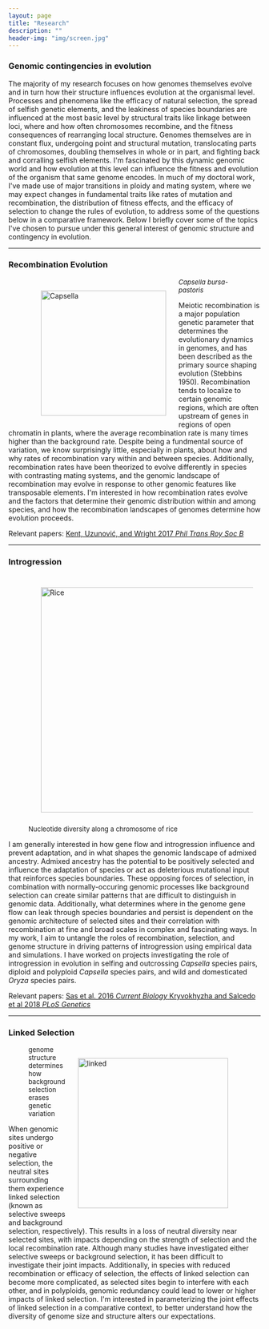 ```yaml
---
layout: page
title: "Research"
description: ""
header-img: "img/screen.jpg"
---
```


### Genomic contingencies in evolution
The majority of my research focuses on how genomes themselves evolve and in turn how their structure influences evolution at the organismal level.
Processes and phenomena like the efficacy of natural selection, the spread of selfish genetic elements, and the leakiness of species boundaries are influenced at the most basic level by structural traits like linkage between loci, where and how often chromosomes recombine, and the fitness consequences of rearranging local structure.
Genomes themselves are in constant flux, undergoing point and structural mutation, translocating parts of chromosomes, doubling themselves in whole or in part, and fighting back and corralling selfish elements.
I'm fascinated by this dynamic genomic world and how evolution at this level can influence the fitness and evolution of the organism that same genome encodes.
In much of my doctoral work, I've made use of major transitions in ploidy and mating system, where we may expect changes in fundamental traits like rates of mutation and recombination, the distribution of fitness effects, and the efficacy of selection to change the rules of evolution, to address some of the questions below in a comparative framework.
Below I briefly cover some of the topics I've chosen to pursue under this general interest of genomic structure and contingency in evolution.

___

### Recombination Evolution

<div class="left_figure"><figure>
	<img src="/img/cap2.jpg" alt="Capsella" style="float: left" width="250" hspace="25" vspace="25" />
	<figcaption>
		<font size="2"><i>Capsella bursa-pastoris</i></font>
	</figcaption>
</figure></div>

Meiotic recombination is a major population genetic parameter that determines the evolutionary dynamics in genomes, and has been described as the primary source shaping evolution (Stebbins 1950).
Recombination tends to localize to certain genomic regions, which are often upstream of genes in regions of open chromatin in plants, where the average recombination rate is many times higher than the background rate.
Despite being a fundmental source of variation, we know surprisingly little, especially in plants, about how and why rates of recombination vary within and between species.
Additionally, recombination rates have been theorized to evolve differently in species with contrasting mating systems, and the genomic landscape of recombination may evolve in response to other genomic features like transposable elements.
I'm interested in how recombination rates evolve and the factors that determine their genomic distribution within and among species, and how the recombination landscapes of genomes determine how evolution proceeds.

Relevant papers: [Kent, Uzunović, and Wright 2017 _Phil Trans Roy Soc B_](https://paperpile.com/shared/ifUB4H)

___

### Introgression

<div class="left_figure"><figure>
	<img src="/img/rice.png" alt="Rice" style="float: left" width="450" hspace="25" vspace="25" />
	<figcaption>
		<font size="2">Nucleotide diversity along a chromosome of rice</font>
	</figcaption>
</figure></div>

I am generally interested in how gene flow and introgression influence and prevent adaptation, and in what shapes the genomic landscape of admixed ancestry.
Admixed ancestry has the potential to be positively selected and influence the adaptation of species or act as deleterious mutational input that reinforces species boundaries.
These opposing forces of selection, in combination with normally-occuring genomic processes like background selection can create similar patterns that are difficult to distinguish in genomic data.
Additionally, what determines where in the genome gene flow can leak through species boundaries and persist is dependent on the genomic architecture of selected sites and their correlation with recombination at fine and broad scales in complex and fascinating ways.
In my work, I aim to untangle the roles of recombination, selection, and genome structure in driving patterns of introgression using empirical data and simulations.
I have worked on projects investigating the role of introgression in evolution in selfing and outcrossing _Capsella_ species pairs, diploid and polyploid _Capsella_ species pairs, and wild and domesticated _Oryza_ species pairs.

Relevant papers: [Sas et al. 2016 _Current Biology_ ](https://paperpile.com/shared/GZqmlG)
[Kryvokhyzha and Salcedo et al 2018 _PLoS Genetics_ ](https://paperpile.com/shared/7RUICs)

___

### Linked Selection
<div class="right_figure"><figure>
        <img src="/img/B.gif" alt="linked" style="float: right" width="300" hspace="25" vspace="25" />
        <figcaption>
                <font size="2">genome structure determines how background selection erases genetic variation</font>
        </figcaption>
</figure></div>

When genomic sites undergo positive or negative selection, the neutral sites surrounding them experience linked selection (known as selective sweeps and background selection, respectively).
This results in a loss of neutral diversity near selected sites, with impacts depending on the strength of selection and the local recombination rate.
Although many studies have investigated either selective sweeps or background selection, it has been difficult to investigate their joint impacts.
Additionally, in species with reduced recombination or efficacy of selection, the effects of linked selection can become more complicated, as selected sites begin to interfere with each other, and in polyploids, genomic redundancy could lead to lower or higher impacts of linked selection.
I'm interested in parameterizing the joint effects of linked selection in a comparative context, to better understand how the diversity of genome size and structure alters our expectations.
